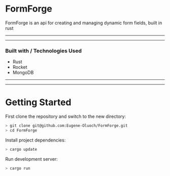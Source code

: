 # FormForge
FormForge is an api for creating and managing dynamic form fields, built in rust

---
___
### Built with / Technologies Used

- Rust
- Rocket
- MongoDB

---
___


# Getting Started

First clone the repository and switch to the new directory:

```sh
> git clone git@github.com:Eugene-Oluoch/FormForge.git
> cd FormForge
```

Install project dependencies:

```sh
> cargo update
```

Run development server:

```sh
> cargo run
```

